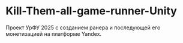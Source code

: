 # Kill-Them-all-game-runner-Unity
Проект УрФУ 2025 с созданием ранера и последующей его монетизацией на платформе Yandex.

